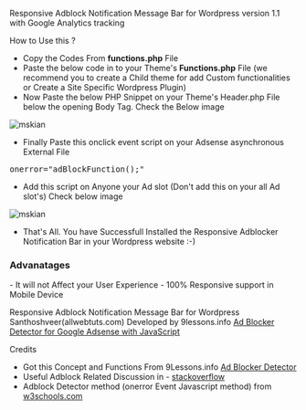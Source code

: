
Responsive Adblock Notification Message Bar for Wordpress version 1.1 with Google Analytics tracking

How to Use this ?
- Copy the Codes From <b>functions.php</b> File
- Paste the below code in to your Theme's <b>Functions.php</b> File (we recommend you to create a Child theme for add Custom functionalities or Create a Site Specific  Wordpress Plugin)
- Now Paste the below PHP Snippet on your Theme's Header.php File below the opening Body Tag. Check the Below image

<code><?php wp_after_body(); ?></code>

<img src="https://github.com/mskian/Responsive-Adblock-Notification-Message-Bar/blob/master/bbdy.jpg?raw=true" alt="mskian" />

- Finally Paste this onclick event script on your Adsense asynchronous External File
<pre>onerror="adBlockFunction();"</pre>
- Add this script on Anyone your Ad slot (Don't add this on your all Ad slot's) Check below image

<img src="https://github.com/mskian/Responsive-Adblock-Notification-Message-Bar/blob/master/add1.jpg?raw=true" alt="mskian" />

- That's All. You have Successfull Installed the Responsive Adblocker Notification Bar in your Wordpress website :-)  

<h3>Advanatages</h3>
- It will not Affect your User Experience
- 100% Responsive support in Mobile Device
 
Responsive Adblock Notification Message Bar for Wordpress Santhoshveer(allwebtuts.com)
Developed by 9lessons.info <a href="http://www.9lessons.info/2016/07/ad-blocker-detector-for-adsense-with.html" target="_blank" >Ad Blocker Detector for Google Adsense with JavaScript</a> 

Credits 

- Got this Concept and Functions From 9Lessons.info <a href="http://www.9lessons.info/2016/07/ad-blocker-detector-for-adsense-with.html" target="_blank" >Ad Blocker Detector</a>
- Useful Adblock Related Discussion in - <a href="http://stackoverflow.com/questions/4869154/how-to-detect-adblock-on-my-website" target="_blank" >stackoverflow</a>
- Adblock Detector method (onerror Event Javascript method) from <a href="http://www.w3schools.com/jsref/event_onerror.asp" target="_blank" >w3schools.com</a>

